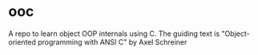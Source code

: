 # ooc
A repo to learn object OOP internals using C. The guiding text is "Object-oriented programming with ANSI C" by Axel Schreiner
